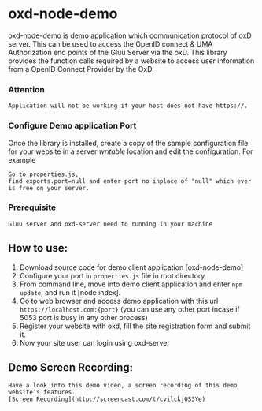 # oxd-node-demo

oxd-node-demo is demo application which communication protocol of oxD server. This can be used to access the OpenID connect & UMA Authorization end points of the Gluu Server via the oxD. This library provides the function calls required by a website to access user information from a OpenID Connect Provider by the OxD.

### Attention
```
Application will not be working if your host does not have https://.
```

### Configure Demo application Port

Once the library is installed, create a copy of the sample configuration file for your website in a server _writable_ location and edit the configuration. For example

```
Go to properties.js,
find exports.port=null and enter port no inplace of "null" which ever is free on your server.
```

### Prerequisite
```
Gluu server and oxd-server need to running in your machine
```

## How to use:

1. Download source code for demo client application [oxd-node-demo]
2. Configure your port in `properties.js` file in root directory
3. From command line, move into demo client application and enter `npm update`, and run it [node index].
4. Go to web browser and access demo application with this url `https://localhost.com:{port}` (you can use any other port incase if 5053 port is busy in any other process)
5. Register your website with oxd, fill the site registration form and submit it.
6. Now your site user can login using oxd-server

## Demo Screen Recording:

```
Have a look into this demo video, a screen recording of this demo website’s features.
[Screen Recording](http://screencast.com/t/cvilckj0S3Ye)
```
